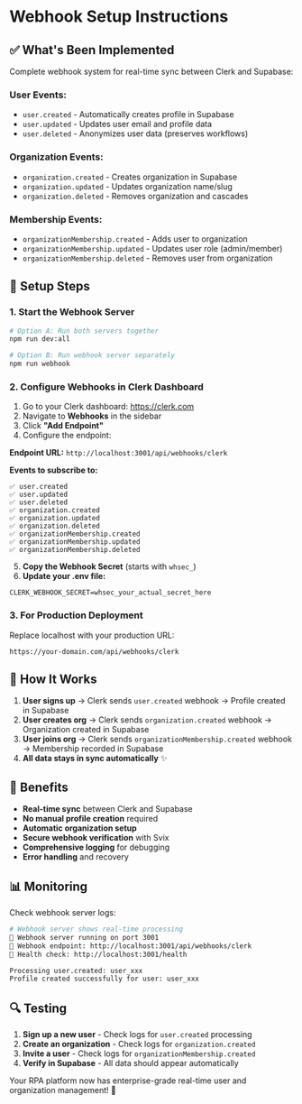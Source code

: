 # Webhook Setup Instructions

## ✅ What's Been Implemented

Complete webhook system for real-time sync between Clerk and Supabase:

### **User Events:**
- `user.created` - Automatically creates profile in Supabase
- `user.updated` - Updates user email and profile data
- `user.deleted` - Anonymizes user data (preserves workflows)

### **Organization Events:**
- `organization.created` - Creates organization in Supabase
- `organization.updated` - Updates organization name/slug
- `organization.deleted` - Removes organization and cascades

### **Membership Events:**
- `organizationMembership.created` - Adds user to organization
- `organizationMembership.updated` - Updates user role (admin/member)
- `organizationMembership.deleted` - Removes user from organization

## 🚀 Setup Steps

### 1. **Start the Webhook Server**
```bash
# Option A: Run both servers together
npm run dev:all

# Option B: Run webhook server separately
npm run webhook
```

### 2. **Configure Webhooks in Clerk Dashboard**

1. Go to your Clerk dashboard: https://clerk.com
2. Navigate to **Webhooks** in the sidebar
3. Click **"Add Endpoint"**
4. Configure the endpoint:

**Endpoint URL:** `http://localhost:3001/api/webhooks/clerk`

**Events to subscribe to:**
```
✅ user.created
✅ user.updated  
✅ user.deleted
✅ organization.created
✅ organization.updated
✅ organization.deleted
✅ organizationMembership.created
✅ organizationMembership.updated
✅ organizationMembership.deleted
```

5. **Copy the Webhook Secret** (starts with `whsec_`)
6. **Update your .env file:**
```env
CLERK_WEBHOOK_SECRET=whsec_your_actual_secret_here
```

### 3. **For Production Deployment**

Replace localhost with your production URL:
```
https://your-domain.com/api/webhooks/clerk
```

## 🔧 How It Works

1. **User signs up** → Clerk sends `user.created` webhook → Profile created in Supabase
2. **User creates org** → Clerk sends `organization.created` webhook → Organization created in Supabase  
3. **User joins org** → Clerk sends `organizationMembership.created` webhook → Membership recorded in Supabase
4. **All data stays in sync automatically** ✨

## 🎯 Benefits

- **Real-time sync** between Clerk and Supabase
- **No manual profile creation** required
- **Automatic organization setup**
- **Secure webhook verification** with Svix
- **Comprehensive logging** for debugging
- **Error handling** and recovery

## 📊 Monitoring

Check webhook server logs:
```bash
# Webhook server shows real-time processing
🚀 Webhook server running on port 3001
📡 Webhook endpoint: http://localhost:3001/api/webhooks/clerk
💓 Health check: http://localhost:3001/health

Processing user.created: user_xxx
Profile created successfully for user: user_xxx
```

## 🔍 Testing

1. **Sign up a new user** - Check logs for `user.created` processing
2. **Create an organization** - Check logs for `organization.created` 
3. **Invite a user** - Check logs for `organizationMembership.created`
4. **Verify in Supabase** - All data should appear automatically

Your RPA platform now has enterprise-grade real-time user and organization management! 🎉